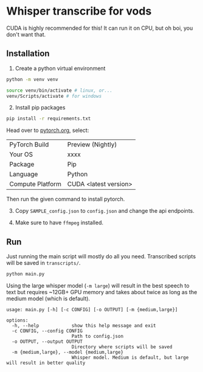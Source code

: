 # Whisper transcribe for vods

CUDA is highly recommended for this! It can run it on CPU, but oh boi, you don't want that.

## Installation

1. Create a python virtual environment

```bash
python -m venv venv

source venv/bin/activate # linux, or...
venv/Scripts/activate # for windows
```

2. Install pip packages

```bash
pip install -r requirements.txt
```

Head over to [pytorch.org](https://pytorch.org/get-started/locally/), select:

<table>
    <tr>
        <td>PyTorch Build</td>
        <td>Preview (Nightly)</td>
    </tr>
    <tr>
        <td>Your OS</td>
        <td>xxxx</td>
    </tr>
    <tr>
        <td>Package</td>
        <td>Pip</td>
    </tr>
    <tr>
        <td>Language</td>
        <td>Python</td>
    </tr>
    <tr>
        <td>Compute Platform</td>
        <td>CUDA &lt;latest version&gt;</td>
    </tr>
</table>

Then run the given command to install pytorch.

3. Copy `SAMPLE_config.json` to `config.json` and change the api endpoints.

4. Make sure to have `ffmpeg` installed.

## Run

Just running the main script will mostly do all you need. Transcribed scripts will be saved in `transcripts/`.

```bash
python main.py
```

Using the large whisper model (`-m large`) will result in the best speech to text but requires ~12GB+ GPU memory and takes about twice as long as the medium model (which is default).

```
usage: main.py [-h] [-c CONFIG] [-o OUTPUT] [-m {medium,large}]

options:
  -h, --help            show this help message and exit
  -c CONFIG, --config CONFIG
                        Path to config.json
  -o OUTPUT, --output OUTPUT
                        Directory where scripts will be saved
  -m {medium,large}, --model {medium,large}
                        Whisper model. Medium is default, but large will result in better quality
```
